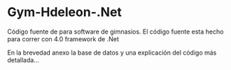 # Gym-Hdeleon-.Net
Código fuente de para software de gimnasios.
El código fuente esta hecho para correr con 4.0 framework de .Net

En la brevedad anexo la base de datos y una explicación del código más detallada...
